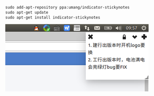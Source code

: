 ```
sudo add-apt-repository ppa:umang/indicator-stickynotes
sudo apt-get update 
sudo apt-get install indicator-stickynotes 
```
![效果图](Picture/35877034.png)
